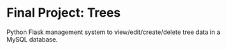 # Final Project: Trees
Python Flask management system to view/edit/create/delete tree data in a MySQL database.